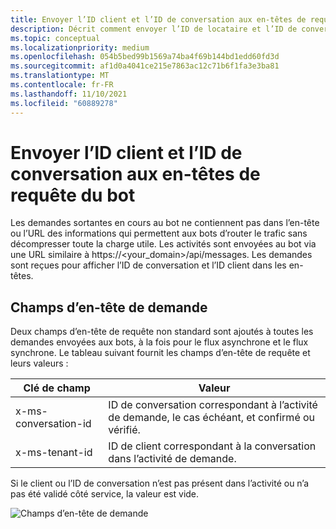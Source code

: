 ```yaml
---
title: Envoyer l’ID client et l’ID de conversation aux en-têtes de requête du bot
description: Décrit comment envoyer l’ID de locataire et l’ID de conversation aux en-têtes de requête du bot.
ms.topic: conceptual
ms.localizationpriority: medium
ms.openlocfilehash: 054b5bed99b1569a74ba4f69b144bd1edd60fd3d
ms.sourcegitcommit: af1d0a4041ce215e7863ac12c71b6f1fa3e3ba81
ms.translationtype: MT
ms.contentlocale: fr-FR
ms.lasthandoff: 11/10/2021
ms.locfileid: "60889278"
---
```

# <a name="send-tenant-id-and-conversation-id-to-the-request-headers-of-the-bot"></a>Envoyer l’ID client et l’ID de conversation aux en-têtes de requête du bot

Les demandes sortantes en cours au bot ne contiennent pas dans l’en-tête ou l’URL des informations qui permettent aux bots d’router le trafic sans décompresser toute la charge utile. Les activités sont envoyées au bot via une URL similaire à https://<your_domain>/api/messages. Les demandes sont reçues pour afficher l’ID de conversation et l’ID client dans les en-têtes.

## <a name="request-header-fields"></a>Champs d’en-tête de demande

Deux champs d’en-tête de requête non standard sont ajoutés à toutes les demandes envoyées aux bots, à la fois pour le flux asynchrone et le flux synchrone. Le tableau suivant fournit les champs d’en-tête de requête et leurs valeurs :

| Clé de champ | Valeur |
|----------------|-----------------|
| x-ms-conversation-id | ID de conversation correspondant à l’activité de demande, le cas échéant, et confirmé ou vérifié. |
| x-ms-tenant-id | ID de client correspondant à la conversation dans l’activité de demande. |

Si le client ou l’ID de conversation n’est pas présent dans l’activité ou n’a pas été validé côté service, la valeur est vide.

![Champs d’en-tête de demande](~/assets/images/bots/requestheaderfields.png)
